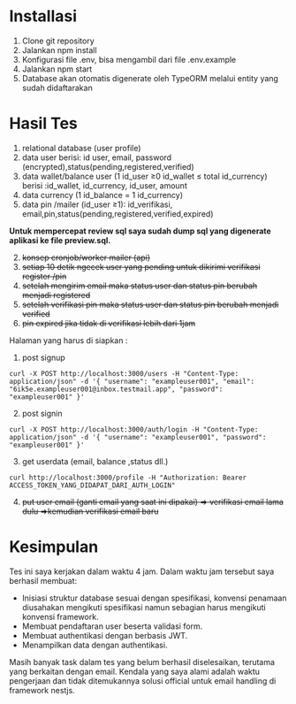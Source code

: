# Installasi

1. Clone git repository
2. Jalankan npm install
3. Konfigurasi file .env, bisa mengambil dari file .env.example
4. Jalankan npm start
5. Database akan otomatis digenerate oleh TypeORM melalui entity yang sudah didaftarakan

# Hasil Tes

1. relational database (user profile)
  1. data user berisi: id user, email, password (encrypted),status(pending,registered,verified)
  2. data wallet/balance user (1 id_user ≥0 id_wallet ≤ total id_currency) berisi :id_wallet, id_currency, id_user, amount
  3. data currency (1 id_balance = 1 id_currency)
  4. data pin /mailer (id_user ≥1): id_verifikasi, email,pin,status(pending,registered,verified,expired)

__Untuk mempercepat review sql saya sudah dump sql yang digenerate aplikasi ke file preview.sql.__

2. ~~konsep cronjob/worker mailer (api)~~
  1. ~~setiap 10 detik ngecek user yang pending untuk dikirimi verifikasi register /pin~~
  2. ~~setelah mengirim email maka status user dan status pin berubah menjadi registered~~
  3. ~~setelah verifikasi pin maka status user dan status pin berubah menjadi verified~~
  4. ~~pin expired jika tidak di verifikasi lebih dari 1jam~~

Halaman yang harus di siapkan :

1. post signup

```shell
curl -X POST http://localhost:3000/users -H "Content-Type: application/json" -d '{ "username": "exampleuser001", "email": "6ik5e.exampleuser001@inbox.testmail.app", "password": "exampleuser001" }'
```

2. post signin

```shell
curl -X POST http://localhost:3000/auth/login -H "Content-Type: application/json" -d '{ "username": "exampleuser001", "password": "exampleuser001" }'
```

3. get userdata (email, balance ,status dll.)

```shell
curl http://localhost:3000/profile -H "Authorization: Bearer ACCESS_TOKEN_YANG_DIDAPAT_DARI_AUTH_LOGIN"
```

4. ~~put user email (ganti email yang saat ini dipakai) ⇒ verifikasi email lama dulu ⇒kemudian verifikasi email baru~~


# Kesimpulan

Tes ini saya kerjakan dalam waktu 4 jam. Dalam waktu jam tersebut saya berhasil membuat:
- Inisiasi struktur database sesuai dengan spesifikasi, konvensi penamaan diusahakan mengikuti spesifikasi namun sebagian harus mengikuti konvensi framework.
- Membuat pendaftaran user beserta validasi form.
- Membuat authentikasi dengan berbasis JWT.
- Menampilkan data dengan authentikasi.

Masih banyak task dalam tes yang belum berhasil diselesaikan, terutama yang berkaitan dengan email. Kendala yang saya alami adalah waktu pengerjaan dan tidak ditemukannya solusi official untuk email handling di framework nestjs.
